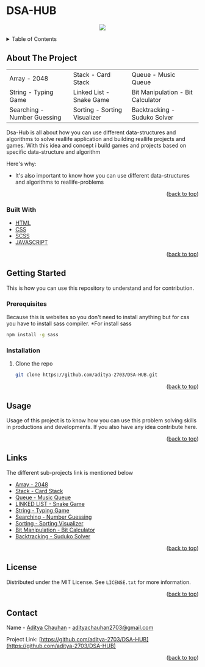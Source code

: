 # DSA-HUB

<p align="center">
  <img src="bg.png">
</p>






<!-- TABLE OF CONTENTS -->
<details>
  <summary>Table of Contents</summary>
  <ol>
    <li>
      <a href="#about-the-project">About The Project</a>
      <ul>
        <li><a href="#built-with">Built With</a></li>
      </ul>
    </li>
    <li>
      <a href="#getting-started">Getting Started</a>
      <ul>
        <li><a href="#installation">Installation</a></li>
      </ul>
    </li>
    <li><a href="#usage">Usage</a></li>
    <li><a href="#license">License</a></li>
    <li><a href="#contact">Contact</a></li>
  </ol>
</details>



<!-- ABOUT THE PROJECT -->
## About The Project

| | | |
| ------------- | ------------- | ------------- |
| Array - 2048  | Stack - Card Stack  | Queue - Music Queue |
| String - Typing Game  | Linked List - Snake Game  | Bit Manipulation - Bit Calculator |
| Searching - Number Guessing  | Sorting - Sorting Visualizer  | Backtracking - Suduko Solver |

Dsa-Hub is all about how you can use different data-structures and algorithms to solve reallife application and building reallife projects and games. With this idea and concept i build games and projects  based on specific data-structure and algorithm

Here's why:
* It's also important to know how you can use different data-structures and algorithms to reallife-problems

<p align="right">(<a href="#top">back to top</a>)</p>



### Built With


* [HTML](https://www.w3schools.com/HTML/)
* [CSS](https://www.w3schools.com/css/)
* [SCSS](https://www.w3schools.com/SASS/)
* [JAVASCRIPT](https://www.w3schools.com/JS/)

<p align="right">(<a href="#top">back to top</a>)</p>



<!-- GETTING STARTED -->
## Getting Started

This is how you can use this repository to understand and for contribution.

### Prerequisites

Because this is websites so you don't need to install anything but for css you have to install sass compiler.
*For install sass
  ```sh
  npm install -g sass
  ```

### Installation

1. Clone the repo
   ```sh
   git clone https://github.com/aditya-2703/DSA-HUB.git
   ```
   
<p align="right">(<a href="#top">back to top</a>)</p>



<!-- USAGE EXAMPLES -->
## Usage

Usage of this project is to know how you can use this problem solving skills in productions and developments. If you also have any idea contribute here.


<p align="right">(<a href="#top">back to top</a>)</p>


## Links 

The different sub-projects link is mentioned below
* [Array - 2048](https://github.com/aditya-2703/DSA-HUB/tree/main/ARRAY%20-%20MATRIX)
* [Stack - Card Stack](https://github.com/aditya-2703/DSA-HUB/tree/main/STACK)
* [Queue - Music Queue](https://github.com/aditya-2703/DSA-HUB/tree/main/QUEUE)
* [LINKED LIST - Snake Game](https://github.com/aditya-2703/DSA-HUB/tree/main/LINKED_LIST)
* [String - Typing Game](https://github.com/aditya-2703/DSA-HUB/tree/main/STRING)
* [Searching - Number Guessing](https://github.com/aditya-2703/DSA-HUB/tree/main/SEARCHING)
* [Sorting - Sorting Visualizer](https://github.com/aditya-2703/DSA-HUB/tree/main/SORTING)
* [Bit Manipulation - Bit Calculator](https://github.com/aditya-2703/DSA-HUB/tree/main/BIT-MAGIC)
* [Backtracking - Suduko Solver](https://github.com/aditya-2703/DSA-HUB/tree/main/BACKTRACKING)

<p align="right">(<a href="#top">back to top</a>)</p>


<!-- LICENSE -->
## License

Distributed under the MIT License. See `LICENSE.txt` for more information.

<p align="right">(<a href="#top">back to top</a>)</p>



<!-- CONTACT -->
## Contact

Name - [Aditya Chauhan](https://www.linkedin.com/in/aditya-2703) - adityachauhan2703@gmail.com

Project Link: [https://github.com/aditya-2703/DSA-HUB](https://github.com/aditya-2703/DSA-HUB)

<p align="right">(<a href="#top">back to top</a>)</p>



